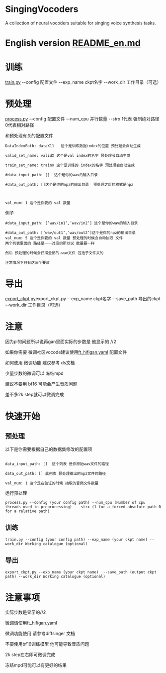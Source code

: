 # SingingVocoders
A collection of neural vocoders suitable for singing voice synthesis tasks.

# English version [README_en.md](README_en.md)
# 训练

[train.py](train.py) --config 配置文件 --exp_name ckpt名字 --work_dir 工作目录（可选）

# 预处理 

[process.py](process.py) --config 配置文件 --num_cpu 并行数量 --strx 1代表 强制绝对路径 0代表相对路径


和预处理有关的配置文件
```
DataIndexPath: dataX11   这个是训练数据index的位置 预处理会自动生成

valid_set_name: validX 这个是val index的名字 预处理会自动生成

train_set_name: trainX 这个是训练的 index的名字 预处理会自动生成

#data_input_path: []  这个是你的wav的输入目录

#data_out_path: []这个是你的npz的输出目录  预处理之后的格式是npz



val_num: 1 这个是你要的 val 数量 
```

例子
```
#data_input_path: [’wav/in1‘,’wav/in2‘] 这个是你的wav的输入目录

#data_out_path: [’wav/out1‘,’wav/out2‘]这个是你的npz的输出目录
val_num: 5 这个是你要的 val 数量 预处理的时候会自动抽取 文件
两个列表里面的 路径是一一对应的所以说 数量要一样

然后 预处理的时候会扫描全部的.wav文件 包括子文件夹的

正常情况下只有这三个要改
```
# 导出
[export_ckpt.py](export_ckpt.py)export_ckpt.py --exp_name ckpt名字  --save_path 导出的ckpt --work_dir 工作目录（可选） 

# 注意

因为pl的问题所以说再gan里面实际的步数是 他显示的 //2

如果你需要 微调社区vocode建议使用[ft_hifigan.yaml](configs%2Fft_hifigan.yaml) 配置文件

如何使用 微调功能 建议参考 ds文档

少量步数的微调可以 冻结mpd

建议不要用 bf16 可能会产生音质问题

差不多2k step就可以微调完成

# 快速开始
## 预处理
以下是你需要根据自己的数据集修改的配置项
```angular2html

data_input_path: []  这个列表 是你原始wav文件的路径

data_out_path: [] 此列表 预处理输出的npz文件的路径

val_num: 1 这个是在验证的时候 抽取的音频文件数量
```
运行预处理
```angular2html
process.py --config (your config path) --num_cpu (Number of cpu threads used in preprocessing)  --strx (1 for a forced absolute path 0 for a relative path)

```
## 训练
```angular2html
train.py --config (your config path) --exp_name (your ckpt name) --work_dir Working catalogue (optional)

```
## 导出
```angular2html
export_ckpt.py --exp_name (your ckpt name)  --save_path (output ckpt path) --work_dir Working catalogue (optional)
```
# 注意事项
实际步数是显示的//2

微调请使用[ft_hifigan.yaml](configs%2Fft_hifigan.yaml)

微调功能使用 请参考diffsinger 文档

不要使用bf16训练模型 他可能导致音质问题

2k step左右即可微调完成

冻结mpd可能可以有更好的结果





































